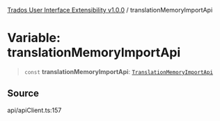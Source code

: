 [Trados User Interface Extensibility v1.0.0](../wiki/globals) / translationMemoryImportApi

# Variable: translationMemoryImportApi

> `const` **translationMemoryImportApi**: [`TranslationMemoryImportApi`](../wiki/Class.TranslationMemoryImportApi)

## Source

api/apiClient.ts:157
